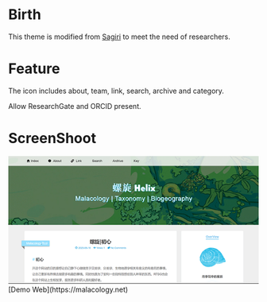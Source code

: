 Birth
=================
This theme is modified from [Sagiri](https://github.com/shiyiya/typecho-theme-sagiri) to meet the need of researchers.

Feature
=================
The icon includes about, team, link, search, archive and category.

Allow ResearchGate and ORCID present.

ScreenShoot
=================
<img src="https://github.com/starsareintherose/Typecho-Malacologist/blob/main/screenshot.png" alt="GitHub" title="GitHub,Social Coding" width="700" />
[Demo Web](https://malacology.net)
